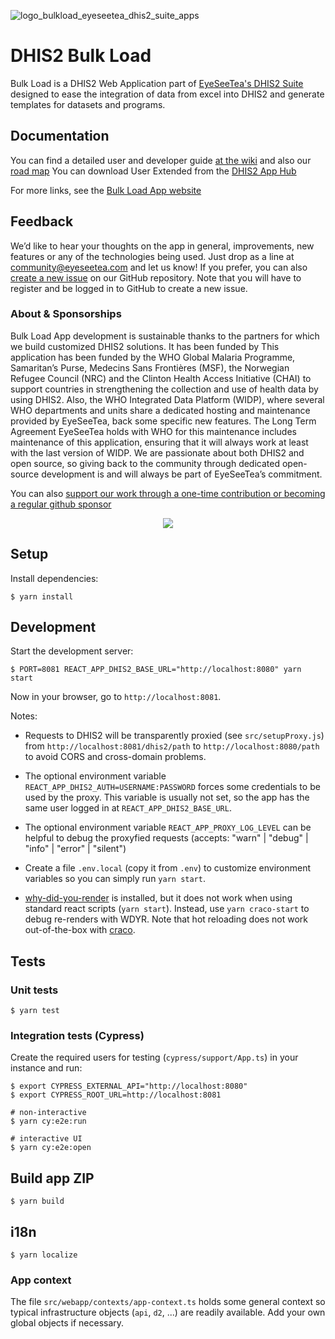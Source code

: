 
![logo_bulkload_eyeseetea_dhis2_suite_apps](https://github.com/EyeSeeTea/Bulk-Load-blessed/assets/108925044/c207c818-824d-44ff-ba9f-af31b1e94a1e)

# DHIS2 Bulk Load

Bulk Load is a DHIS2 Web Application part of [EyeSeeTea's DHIS2 Suite](https://eyeseetea.com/dhis2-apps/) designed to ease the integration of data from excel
into DHIS2 and generate templates for datasets and programs.

## Documentation

You can find a detailed user and developer guide [at the wiki](https://github.com/EyeSeeTea/Bulk-Load-blessed/wiki) and also our [road map](https://github.com/orgs/EyeSeeTea/projects/45) You can download User Extended from the [DHIS2 App Hub](https://apps.dhis2.org/app/ce68be24-22ce-4cfd-98f7-71f4a0155a0f)

For more links, see the [Bulk Load App website](https://eyeseetea.github.io/Bulk-Load-blessed/index.html)

## Feedback

We’d like to hear your thoughts on the app in general, improvements, new features or any of the technologies being used. Just drop as a line at community@eyeseetea.com and let us know! If you prefer, you can also [create a new issue](https://github.com/EyeSeeTea/Bulk-Load-blessed/issues) on our GitHub repository. Note that you will have to register and be logged in to GitHub to create a new issue.

### About & Sponsorships

Bulk Load App development is sustainable thanks to the partners for which we build customized DHIS2 solutions. It has been funded by This application has been funded by the WHO Global Malaria Programme, Samaritan’s Purse, Medecins Sans Frontières (MSF), the Norwegian Refugee Council (NRC) and the Clinton Health Access Initiative (CHAI) to support countries in strengthening the collection and use of health data by using DHIS2. Also, the WHO Integrated Data Platform (WIDP), where several WHO departments and units share a dedicated hosting and maintenance provided by EyeSeeTea, back some specific new features. The Long Term Agreement EyeSeeTea holds with WHO for this maintenance includes maintenance of this application, ensuring that it will always work at least with the last version of WIDP. We are passionate about both DHIS2 and open source, so giving back to the community through dedicated open-source development is and will always be part of EyeSeeTea’s commitment.

You can also [support our work through a one-time contribution or becoming a regular github sponsor](https://github.com/sponsors/EyeSeeTea)

<p align="center">
  <a href="https://eyeseetea.github.io/user-extended-app-blessed/"> <img src="https://github.com/EyeSeeTea/Bulk-Load-blessed/assets/108925044/9aecf851-ceb2-4070-8a43-da3fae9bbe19"> </a>
</p>



## Setup

Install dependencies:

```
$ yarn install
```

## Development

Start the development server:

```
$ PORT=8081 REACT_APP_DHIS2_BASE_URL="http://localhost:8080" yarn start
```

Now in your browser, go to `http://localhost:8081`.

Notes:

-   Requests to DHIS2 will be transparently proxied (see `src/setupProxy.js`) from `http://localhost:8081/dhis2/path` to `http://localhost:8080/path` to avoid CORS and cross-domain problems.

-   The optional environment variable `REACT_APP_DHIS2_AUTH=USERNAME:PASSWORD` forces some credentials to be used by the proxy. This variable is usually not set, so the app has the same user logged in at `REACT_APP_DHIS2_BASE_URL`.

-   The optional environment variable `REACT_APP_PROXY_LOG_LEVEL` can be helpful to debug the proxyfied requests (accepts: "warn" | "debug" | "info" | "error" | "silent")

-   Create a file `.env.local` (copy it from `.env`) to customize environment variables so you can simply run `yarn start`.

-   [why-did-you-render](https://github.com/welldone-software/why-did-you-render) is installed, but it does not work when using standard react scripts (`yarn start`). Instead, use `yarn craco-start` to debug re-renders with WDYR. Note that hot reloading does not work out-of-the-box with [craco](https://github.com/gsoft-inc/craco).

## Tests

### Unit tests

```
$ yarn test
```

### Integration tests (Cypress)

Create the required users for testing (`cypress/support/App.ts`) in your instance and run:

```
$ export CYPRESS_EXTERNAL_API="http://localhost:8080"
$ export CYPRESS_ROOT_URL=http://localhost:8081

# non-interactive
$ yarn cy:e2e:run

# interactive UI
$ yarn cy:e2e:open
```

## Build app ZIP

```
$ yarn build
```

## i18n

```
$ yarn localize
```

### App context

The file `src/webapp/contexts/app-context.ts` holds some general context so typical infrastructure objects (`api`, `d2`, ...) are readily available. Add your own global objects if necessary.
